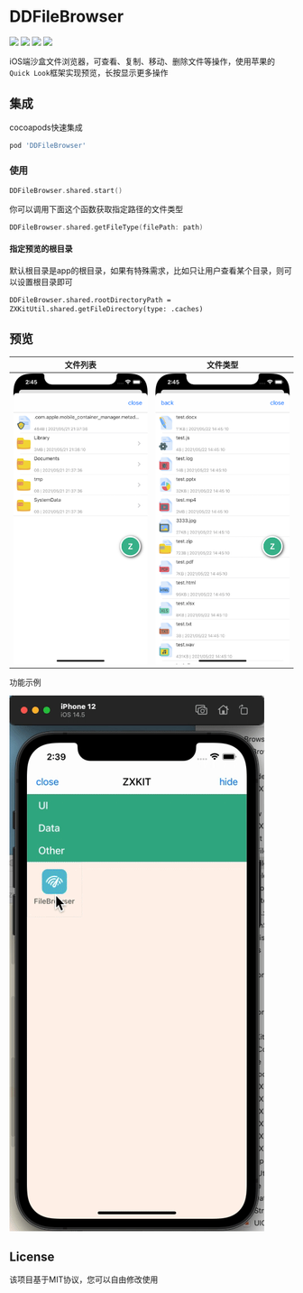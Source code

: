 # DDFileBrowser

![](https://img.shields.io/badge/CocoaPods-supported-brightgreen) ![](https://img.shields.io/badge/Swift-5.0-brightgreen) ![](https://img.shields.io/badge/License-MIT-brightgreen) ![](https://img.shields.io/badge/version-iOS11.0-brightgreen)


iOS端沙盒文件浏览器，可查看、复制、移动、删除文件等操作，使用苹果的`Quick Look`框架实现预览，长按显示更多操作


## 集成

cocoapods快速集成

```ruby
pod 'DDFileBrowser'
```

### 使用

```swift
DDFileBrowser.shared.start()
```

你可以调用下面这个函数获取指定路径的文件类型

```swift
DDFileBrowser.shared.getFileType(filePath: path)
```

#### 指定预览的根目录

默认根目录是app的根目录，如果有特殊需求，比如只让用户查看某个目录，则可以设置根目录即可

```
DDFileBrowser.shared.rootDirectoryPath = ZXKitUtil.shared.getFileDirectory(type: .caches)
```

## 预览


|文件列表|文件类型|
|----|----|
|![](./preview/demo2.png)|![](./preview/demo1.png)|

功能示例

![](./preview/preview.gif)


## License

该项目基于MIT协议，您可以自由修改使用
